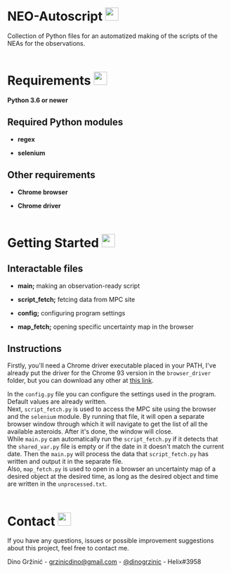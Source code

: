 # NEO-Autoscript <img src='https://image.flaticon.com/icons/png/512/547/547436.png' width='30'/>

Collection of Python files for an automatized making of the scripts of the NEAs for the observations.  
&nbsp;

# Requirements <img src='https://image.flaticon.com/icons/png/512/4295/4295919.png' width='30'/>

**Python 3.6 or newer**

## Required Python modules

- **regex**

- **selenium**

## Other requirements

- **Chrome browser**

- **Chrome driver**
  &nbsp;  
  &nbsp;

# Getting Started <img src='https://image.flaticon.com/icons/png/512/1321/1321639.png' width='30'/>

## Interactable files

- **main;** making an observation-ready script

- **script_fetch;** fetcing data from MPC site
- **config;** configuring program settings
- **map_fetch;** opening specific uncertainty map in the browser

## Instructions

Firstly, you'll need a Chrome driver executable placed in your PATH, I've already put the driver for the Chrome 93 version in the `browser_driver` folder, but you can download any other at [this link](https://sites.google.com/a/chromium.org/chromedriver/downloads).

In the `config.py` file you can configure the settings used in the program. Default values are already written.<br>
Next, `script_fetch.py` is used to access the MPC site using the browser and the `selenium` module. By running that file, it will open a separate browser window through which it will navigate to get the list of all the available asteroids. After it's done, the window will close.<br>
While `main.py` can automatically run the `script_fetch.py` if it detects that the `shared_var.py` file is empty or if the date in it doesn't match the current date. Then the `main.py` will process the data that `script_fetch.py` has written and output it in the separate file.<br>
Also, `map_fetch.py` is used to open in a browser an uncertainty map of a desired object at the desired time, as long as the desired object and time are written in the `unprocessed.txt`.<br><br>

# Contact <img src='https://image.flaticon.com/icons/png/512/3062/3062634.png' width='30'/>

If you have any questions, issues or possible improvement suggestions about this project, feel free to contact me.

Dino Gržinić - grzinicdino@gmail.com - [@dinogrzinic](https://www.instagram.com/dinogrzinic/) - Helix#3958
